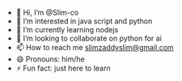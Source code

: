 - 👋 Hi, I’m @Slim-co
- 👀 I’m interested in java script and python
- 🌱 I’m currently learning nodejs
- 💞️ I’m looking to collaborate on python for ai
- 📫 How to reach me slimzaddyslim@gmail.com
- 😄 Pronouns: him/he
- ⚡ Fun fact: just here to learn

<!---
Slim-co/Slim-co is a ✨ special ✨ repository because its `README.md` (this file) appears on your GitHub profile.
You can click the Preview link to take a look at your changes.
--->

